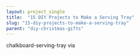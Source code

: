```yaml
---
layout: project_single
title:  "15 DIY Projects to Make a Serving Tray"
slug: "15-diy-projects-to-make-a-serving-tray"
parent: "diy-christmas-gifts"
---
```

chalkboard-serving-tray via